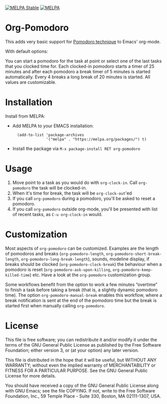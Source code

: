 [![MELPA Stable](http://stable.melpa.org/packages/org-pomodoro-badge.svg)](http://stable.melpa.org/#/org-pomodoro)
[![MELPA](http://melpa.org/packages/org-pomodoro-badge.svg)](http://melpa.org/#/org-pomodoro)

Org-Pomodoro
============

This adds very basic support for
[Pomodoro technique](http://www.pomodorotechnique.com/)
to Emacs' org-mode.

With default options:

You can start a pomodoro for the task at point or select one of the
last tasks that you clocked time for. Each clocked-in pomodoro
starts a timer of 25 minutes and after each pomodoro a break timer of
5 minutes is started automatically. Every 4 breaks a long break of 20 
minutes is started. All values are customizable.

Installation
============

 Install from MELPA:

 * Add MELPA to your EMACS installation:

         (add-to-list 'package-archives
                      '("melpa" . "https://melpa.org/packages/") t)

 * Install the package via `M-x package-install RET org-pomodoro`

Usage
=====

 1. Move point to a task as you would do with `org-clock-in`.
    Call `org-pomodoro` the task will be clocked-in.
 2. When it's time for break, the task will be `org-clock-out`'ed
 3. If you call `org-pomodoro` during a pomodoro, you'll be asked to reset
    a pomodoro.
 4. If you call `org-pomodoro` outside org-mode, you'll be presented
    with list of recent tasks, as `C-u org-clock-in` would.

Customization
=============

Most aspects of `org-pomodoro` can be customized. Examples are the
length of pomodoros and breaks (`org-pomodoro-length`,
`org-pomodoro-short-break-length`, `org-pomodoro-long-break-length`),
sounds, modeline display, if breaks should be clocked
(`org-pomodoro-clock-break`) the behaviour when a pomodoro is reset
(`org-pomodoro-ask-upon-killing`, `org-pomodoro-keep-killed-time`)
etc. Have a look at the `org-pomodoro` customization group.

Some workflows benefit from the option to work a few minutes
“overtime” to finish a task before taking a break (that is, a slightly
dynamic pomodoro time). The option `org-pomodoro-manual-break` enables
this workflow, where a break notification is sent at the end of the
pomodoro time but the break is started first when manually calling
`org-pomodoro`.

License
=======

This file is free software; you can redistribute it and/or modify
it under the terms of the GNU General Public License as published by
the Free Software Foundation; either version 3, or (at your option)
any later version.

This file is distributed in the hope that it will be useful,
but WITHOUT ANY WARRANTY; without even the implied warranty of
MERCHANTABILITY or FITNESS FOR A PARTICULAR PURPOSE.  See the
GNU General Public License for more details.

You should have received a copy of the GNU General Public License
along with GNU Emacs; see the file COPYING.  If not, write to
the Free Software Foundation, Inc., 59 Temple Place - Suite 330,
Boston, MA 02111-1307, USA.
